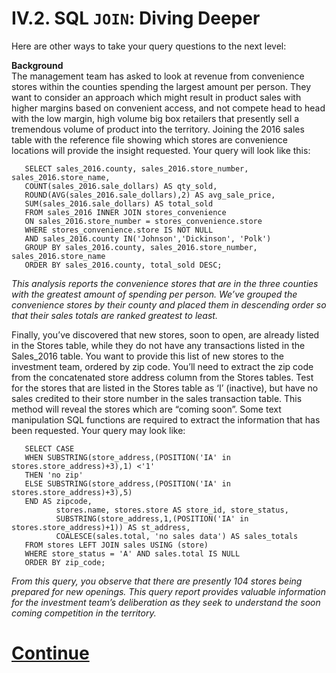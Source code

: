 # IV.2. SQL `JOIN`: Diving Deeper

Here are other ways to take your query questions to the next level:

**Background**      
The management team has asked to look at revenue from convenience stores within the counties spending the largest amount per person. They want to consider an approach which might result in product sales with higher margins based on convenient access, and not compete head to head with the low margin, high volume big box retailers that presently sell a tremendous volume of product into the territory. Joining the 2016 sales table with the reference file showing which stores are convenience locations will provide the insight requested. Your query will look like this:


       SELECT sales_2016.county, sales_2016.store_number, sales_2016.store_name,
       COUNT(sales_2016.sale_dollars) AS qty_sold,
       ROUND(AVG(sales_2016.sale_dollars),2) AS avg_sale_price,
       SUM(sales_2016.sale_dollars) AS total_sold
       FROM sales_2016 INNER JOIN stores_convenience
       ON sales_2016.store_number = stores_convenience.store
       WHERE stores_convenience.store IS NOT NULL
       AND sales_2016.county IN('Johnson','Dickinson', 'Polk')
       GROUP BY sales_2016.county, sales_2016.store_number, sales_2016.store_name
       ORDER BY sales_2016.county, total_sold DESC;
  
_This analysis reports the convenience stores that are in the three counties with the greatest amount of spending per person. We’ve grouped the convenience stores by their county and placed them in descending order so that their sales totals are ranked greatest to least._


Finally, you’ve discovered that new stores, soon to open, are already listed in the Stores table, while they do not have any transactions listed in the Sales_2016 table. You want to provide this list of new stores to the investment team, ordered by zip code. You’ll need to extract the zip code from the concatenated store address column from the Stores tables. Test for the stores that are listed in the Stores table as ‘I’ (inactive), but have no sales credited to their store number in the sales transaction table. This method will reveal the stores which are “coming soon”. Some text manipulation SQL functions are required to extract the information that has been requested. Your query may look like:


       SELECT CASE
       WHEN SUBSTRING(store_address,(POSITION('IA' in stores.store_address)+3),1) <'1'
       THEN 'no zip'
       ELSE SUBSTRING(store_address,(POSITION('IA' in stores.store_address)+3),5)
       END AS zipcode,
              stores.name, stores.store AS store_id, store_status,
              SUBSTRING(store_address,1,(POSITION('IA' in stores.store_address)+1)) AS st_address,
              COALESCE(sales.total, 'no sales data') AS sales_totals
       FROM stores LEFT JOIN sales USING (store)
       WHERE store_status = 'A' AND sales.total IS NULL
       ORDER BY zip_code;
  
_From this query, you observe that there are presently 104 stores being prepared for new openings. This query report provides valuable information for the investment team’s deliberation as they seek to understand the soon coming competition in the territory._

# [**Continue**](https://data.world/classrooms/guide-to-data-analysis-with-sql-and-datadotworld/workspace/file?filename=12_join_summary.md)